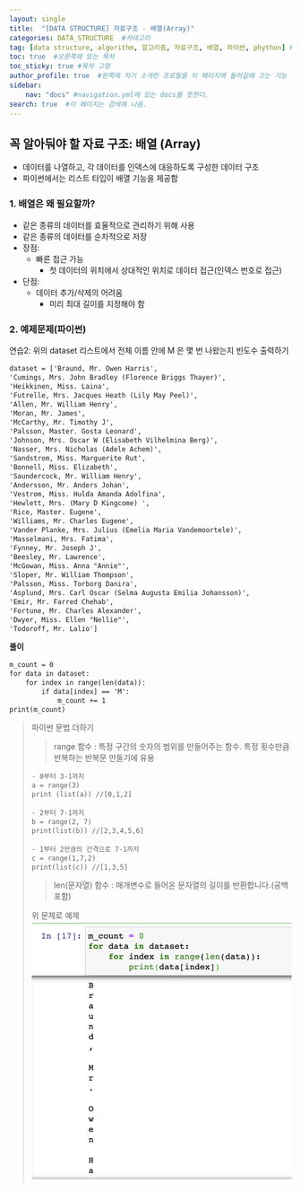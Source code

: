 ```yaml
---
layout: single
title:  "[DATA STRUCTURE] 자료구조 - 배열(Array)"
categories: DATA_STRUCTURE  #카테고리
tag: [data structure, algorithm, 알고리즘, 자료구조, 배열, 파이썬, phython] #태그
toc: true  #오른쪽에 있는 목차
toc_sticky: true #목차 고정
author_profile: true  #왼쪽에 자기 소개란 프로필을 이 페이지에 들어갈때 끄는 기능
sidebar:
    nav: "docs" #navigation.yml에 있는 docs를 뜻한다.
search: true  #이 페이지는 검색에 나옴.
---
```



## 꼭 알아둬야 할 자료 구조: 배열 (Array)
* 데이터를 나열하고, 각 데이터를 인덱스에 대응하도록 구성한 데이터 구조
* 파이썬에서는 리스트 타입이 배열 기능을 제공함

### 1. 배열은 왜 필요할까?
- 같은 종류의 데이터를 효율적으로 관리하기 위해 사용
- 같은 종류의 데이터를 순차적으로 저장
- 장점: 
  - 빠른 접근 가능
    - 첫 데이터의 위치에서 상대적인 위치로 데이터 접근(인덱스 번호로 접근)
- 단점: 
  - 데이터 추가/삭제의 어려움
    - 미리 최대 길이를 지정해야 함

### 2. 예제문제(파이썬)

연습2: 위의 dataset 리스트에서 전체 이름 안에 M 은 몇 번 나왔는지 빈도수 출력하기

```phython
dataset = ['Braund, Mr. Owen Harris',
'Cumings, Mrs. John Bradley (Florence Briggs Thayer)',
'Heikkinen, Miss. Laina',
'Futrelle, Mrs. Jacques Heath (Lily May Peel)',
'Allen, Mr. William Henry',
'Moran, Mr. James',
'McCarthy, Mr. Timothy J',
'Palsson, Master. Gosta Leonard',
'Johnson, Mrs. Oscar W (Elisabeth Vilhelmina Berg)',
'Nasser, Mrs. Nicholas (Adele Achem)',
'Sandstrom, Miss. Marguerite Rut',
'Bonnell, Miss. Elizabeth',
'Saundercock, Mr. William Henry',
'Andersson, Mr. Anders Johan',
'Vestrom, Miss. Hulda Amanda Adolfina',
'Hewlett, Mrs. (Mary D Kingcome) ',
'Rice, Master. Eugene',
'Williams, Mr. Charles Eugene',
'Vander Planke, Mrs. Julius (Emelia Maria Vandemoortele)',
'Masselmani, Mrs. Fatima',
'Fynney, Mr. Joseph J',
'Beesley, Mr. Lawrence',
'McGowan, Miss. Anna "Annie"',
'Sloper, Mr. William Thompson',
'Palsson, Miss. Torborg Danira',
'Asplund, Mrs. Carl Oscar (Selma Augusta Emilia Johansson)',
'Emir, Mr. Farred Chehab',
'Fortune, Mr. Charles Alexander',
'Dwyer, Miss. Ellen "Nellie"',
'Todoroff, Mr. Lalio']
```

**풀이**
```phython
m_count = 0
for data in dataset:
    for index in range(len(data)):
        if data[index] == 'M':
            m_count += 1
print(m_count)
```

> 파이썬 문법 더하기
> > range 함수 : 특정 구간의 숫자의 범위를 만들어주는 함수. 특정 횟수만큼 반복하는 반복문 만들기에 유용
> ```phyton
> - 0부터 3-1까지
> a = range(3)
> print (list(a)) //[0,1,2]
> 
> - 2부터 7-1까지
> b = range(2, 7)
> print(list(b)) //[2,3,4,5,6]
> 
> - 1부터 2만큼의 간격으로 7-1까지
> c = range(1,7,2) 
> print(list(c)) //[1,3,5]
> ```
> > len(문자열) 함수 : 매개변수로 들어온 문자열의 길이를 반환합니다.(공백포함)
>
> 위 문제로 예제
> ![](/assets/images/2023-01-04/len.png)
